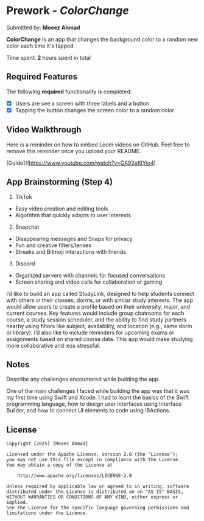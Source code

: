 # Prework - *ColorChange*

Submitted by: **Moeez Ahmad**

**ColorChange** is an app that changes the background color to a random new color each time it's tapped.

Time spent: **2** hours spent in total

## Required Features

The following **required** functionality is completed:

- [x] Users are see a screen with three labels and a button
- [x] Tapping the button changes the screen color to a random color
 
## Video Walkthrough

Here is a reminder on how to embed Loom videos on GitHub. Feel free to remove this reminder once you upload your README. 

[Guide]](https://www.youtube.com/watch?v=GA92eKlYio4) .

## App Brainstorming (Step 4)

1. TikTok
- Easy video creation and editing tools
- Algorithm that quickly adapts to user interests

2. Snapchat
- Disappearing messages and Snaps for privacy
- Fun and creative filters/lenses
- Streaks and Bitmoji interactions with friends

3. Disoord
- Organized servers with channels for focused conversations
- Screen sharing and video calls for collaboration or gaming

I’d like to build an app called StudyLink, designed to help students connect with others in their classes, dorms, or with similar study interests. 
The app would allow users to create a profile based on their university, major, and current courses. Key features would include group chatrooms for 
each course, a study session scheduler, and the ability to find study partners nearby using filters like subject, availability, and location (e.g., same 
dorm or library). I’d also like to include reminders for upcoming exams or assignments based on shared course data. This app would make studying more 
collaborative and less stressful.

## Notes

Describe any challenges encountered while building the app.

One of the main challenges I faced while building the app was that it was my first time using Swift and Xcode. I had to learn the basics of the Swift 
programming language, how to design user interfaces using Interface Builder, and how to connect UI elements to code using IBActions.


## License

    Copyright [2025] [Moeez Ahmad]

    Licensed under the Apache License, Version 2.0 (the "License");
    you may not use this file except in compliance with the License.
    You may obtain a copy of the License at

        http://www.apache.org/licenses/LICENSE-2.0

    Unless required by applicable law or agreed to in writing, software
    distributed under the License is distributed on an "AS IS" BASIS,
    WITHOUT WARRANTIES OR CONDITIONS OF ANY KIND, either express or implied.
    See the License for the specific language governing permissions and
    limitations under the License.
